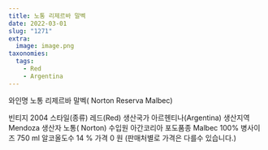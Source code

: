 ```yaml
---
title: 노통 리제르바 말벡
date: 2022-03-01
slug: "1271"
extra:
  image: image.png
taxonomies:
  tags:
    - Red
    - Argentina
---
```


와인명   노통 리제르바 말벡( Norton Reserva Malbec)

<!-- more -->
  
빈티지   2004
스타일(종류)   레드(Red)
생산국가  아르헨티나(Argentina)
생산지역  Mendoza
생산자   노통( Norton)
수입원   아간코리아
포도품종  Malbec 100%
병사이즈  750 ml
알코올도수   14 %
가격  0 원 (판매처별로 가격은 다를수 있습니다.)